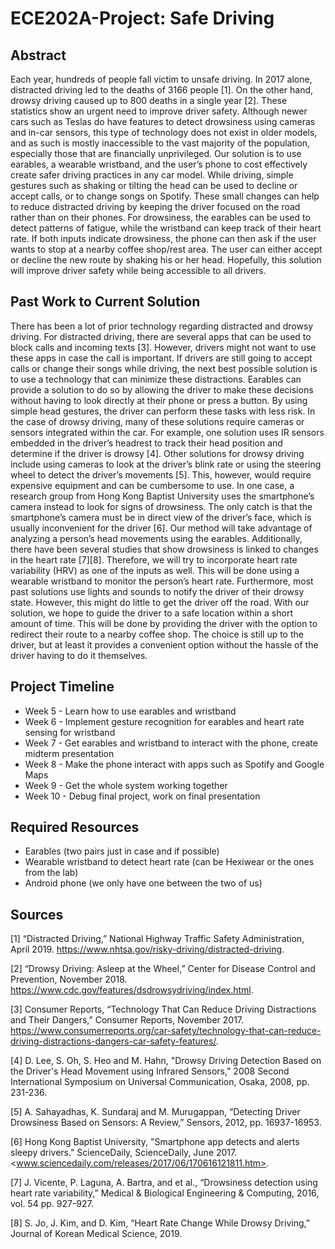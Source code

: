 # ECE202A-Project: Safe Driving

## Abstract
Each year, hundreds of people fall victim to unsafe driving. In 2017 alone, distracted driving led to the deaths of 3166 people [1]. On the other hand, drowsy driving caused up to 800 deaths in a single year [2]. These statistics show an urgent need to improve driver safety. Although newer cars such as Teslas do have features to detect drowsiness using cameras and in-car sensors, this type of technology does not exist in older models, and as such is mostly inaccessible to the vast majority of the population, especially those that are financially unprivileged. Our solution is to use earables, a wearable wristband, and the user’s phone to cost effectively create safer driving practices in any car model. While driving, simple gestures such as shaking or tilting the head can be used to decline or accept calls, or to change songs on Spotify. These small changes can help to reduce distracted driving by keeping the driver focused on the road rather than on their phones. For drowsiness, the earables can be used to detect patterns of fatigue, while the wristband can keep track of their heart rate. If both inputs indicate drowsiness, the phone can then ask if the user wants to stop at a nearby coffee shop/rest area. The user can either accept or decline the new route by shaking his or her head. Hopefully, this solution will improve driver safety while being accessible to all drivers. 

## Past Work to Current Solution
There has been a lot of prior technology regarding distracted and drowsy driving. For distracted driving, there are several apps that can be used to block calls and incoming texts [3]. However, drivers might not want to use these apps in case the call is important. If drivers are still going to accept calls or change their songs while driving, the next best possible solution is to use a technology that can minimize these distractions. Earables can provide a solution to do so by allowing the driver to make these decisions without having to look directly at their phone or press a button. By using simple head gestures, the driver can perform these tasks with less risk. In the case of drowsy driving, many of these solutions require cameras or sensors integrated within the car. For example, one solution uses IR sensors embedded in the driver’s headrest to track their head position and determine if the driver is drowsy [4]. Other solutions for drowsy driving include using cameras to look at the driver’s blink rate or using the steering wheel to detect the driver’s movements [5]. This, however, would require expensive equipment and can be cumbersome to use. In one case, a research group from Hong Kong Baptist University uses the smartphone’s camera instead to look for signs of drowsiness. The only catch is that the smartphone’s camera must be in direct view of the driver’s face, which is usually inconvenient for the driver [6]. Our method will take advantage of analyzing a person’s head movements using the earables. Additionally, there have been several studies that show drowsiness is linked to changes in the heart rate [7][8]. Therefore, we will try to incorporate heart rate variability (HRV) as one of the inputs as well. This will be done using a wearable wristband to monitor the person’s heart rate. Furthermore, most past solutions use lights and sounds to notify the driver of their drowsy state. However, this might do little to get the driver off the road. With our solution, we hope to guide the driver to a safe location within a short amount of time. This will be done by providing the driver with the option to redirect their route to a nearby coffee shop. The choice is still up to the driver, but at least it provides a convenient option without the hassle of the driver having to do it themselves. 


## Project Timeline
* Week 5 - Learn how to use earables and wristband
* Week 6 - Implement gesture recognition for earables and heart rate sensing for wristband
* Week 7 - Get earables and wristband to interact with the phone, create midterm presentation
* Week 8 - Make the phone interact with apps such as Spotify and Google Maps
* Week 9 - Get the whole system working together
* Week 10 - Debug final project, work on final presentation

## Required Resources 
* Earables (two pairs just in case and if possible)
* Wearable wristband to detect heart rate (can be Hexiwear or the ones from the lab)
* Android phone (we only have one between the two of us)

## Sources
[1]  “Distracted Driving,” National Highway Traffic Safety Administration, April 2019.
<https://www.nhtsa.gov/risky-driving/distracted-driving>.

[2] “Drowsy Driving: Asleep at the Wheel,” Center for Disease Control and Prevention, November 2018. 
<https://www.cdc.gov/features/dsdrowsydriving/index.html>. 

[3]  Consumer Reports, “Technology That Can Reduce Driving Distractions and Their Dangers,” Consumer Reports, November 2017. 
<https://www.consumerreports.org/car-safety/technology-that-can-reduce-driving-distractions-dangers-car-safety-features/>.

[4] D. Lee, S. Oh, S. Heo and M. Hahn, "Drowsy Driving Detection Based on the Driver's Head Movement using Infrared Sensors," 2008 Second International Symposium on Universal Communication, Osaka, 2008, pp. 231-236.

[5] A. Sahayadhas, K. Sundaraj and M. Murugappan, “Detecting Driver Drowsiness Based on Sensors: A Review,” Sensors, 2012, pp. 16937-16953.

[6] Hong Kong Baptist University, "Smartphone app detects and alerts sleepy drivers." ScienceDaily, ScienceDaily, June 2017. 
<www.sciencedaily.com/releases/2017/06/170616121811.htm>.

[7] J. Vicente, P. Laguna, A. Bartra, and et al., “Drowsiness detection using heart rate variability,” Medical & Biological Engineering & Computing, 2016, vol. 54 pp. 927-927.

[8] S. Jo, J. Kim, and D. Kim, “Heart Rate Change While Drowsy Driving,” Journal of Korean Medical Science, 2019.



